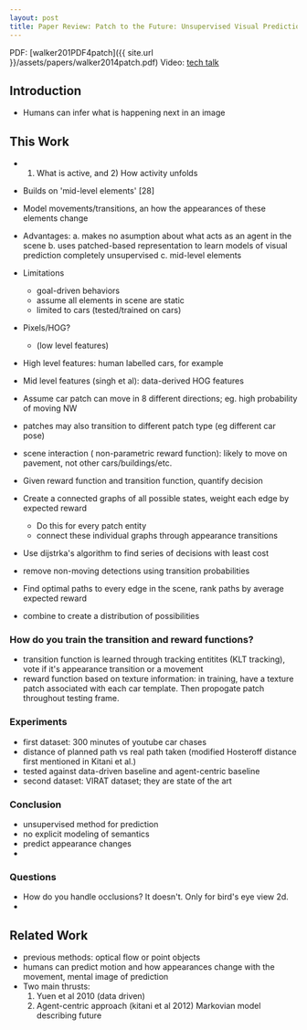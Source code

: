 ```yaml
---
layout: post
title: Paper Review: Patch to the Future: Unsupervised Visual Prediction (walker2014patch)
---
```


PDF: [walker201PDF4patch]({{ site.url }}/assets/papers/walker2014patch.pdf)
Video: [tech talk](http://techtalks.tv/talks/patch-to-the-future-unsupervised-visual-prediction/60335/)

## Introduction

- Humans can infer what is happening next in an image

## This Work

- 1) What is active, and 2) How activity unfolds
- Builds on 'mid-level elements' [28]
- Model movements/transitions, an how the appearances of these elements change
- Advantages: 
    a. makes no asumption about what acts as an agent in the scene
    b. uses patched-based representation to learn models of visual prediction completely unsupervised
    c. mid-level elements
- Limitations
    - goal-driven behaviors
    - assume all elements in scene are static
    - limited to cars (tested/trained on cars)
- Pixels/HOG?
    - (low level features)
- High level features: human labelled cars, for example
- Mid level features (singh et al): data-derived HOG features

- Assume car patch can move in 8 different directions; eg. high probability of moving NW
- patches may also transition to different patch type (eg different car pose)
- scene interaction ( non-parametric reward function): likely to move on pavement, not other cars/buildings/etc.

- Given reward function and transition function, quantify decision
- Create a connected graphs of all possible states, weight each edge by expected reward
    - Do this for every patch entity
    - connect these individual graphs through appearance transitions
    
- Use dijstrka's algorithm to find series of decisions with least cost
- remove non-moving detections using transition probabilities
- Find optimal paths to every edge in the scene, rank paths by average expected reward
- combine to create a distribution of possibilities

### How do you train the transition and reward functions?

- transition function is learned through tracking entitites (KLT tracking), vote if it's appearance transition or a movement
- reward function based on texture information: in training, have a texture patch associated with each car template. Then propogate patch throughout testing frame. 

### Experiments

- first dataset: 300 minutes of youtube car chases
- distance of planned path vs real path taken (modified Hosteroff distance first mentioned in Kitani et al.)
- tested against data-driven baseline and agent-centric baseline
- second dataset: VIRAT dataset; they are state of the art

### Conclusion

- unsupervised method for prediction
- no explicit modeling of semantics
- predict appearance changes
- 

### Questions

- How do you handle occlusions? It doesn't. Only for bird's eye view 2d.
- 

## Related Work

- previous methods: optical flow or point objects
- humans can predict motion and how appearances change with the movement, mental image of prediction
- Two main thrusts:
    1. Yuen et al 2010 (data driven)
    2. Agent-centric approach (kitani et al 2012) Markovian model describing future



